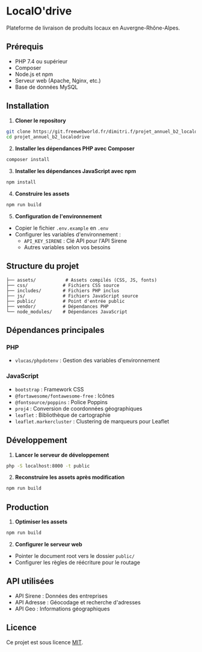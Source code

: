 # LocalO'drive

Plateforme de livraison de produits locaux en Auvergne-Rhône-Alpes.

## Prérequis

- PHP 7.4 ou supérieur
- Composer
- Node.js et npm
- Serveur web (Apache, Nginx, etc.)
- Base de données MySQL

## Installation

1. **Cloner le repository**
```bash
git clone https://git.freewebworld.fr/dimitri.f/projet_annuel_b2_localodrive.git
cd projet_annuel_b2_localodrive
```

2. **Installer les dépendances PHP avec Composer**
```bash
composer install
```

3. **Installer les dépendances JavaScript avec npm**
```bash
npm install
```

4. **Construire les assets**
```bash
npm run build
```

5. **Configuration de l'environnement**
- Copier le fichier `.env.example` en `.env`
- Configurer les variables d'environnement :
  - `API_KEY_SIRENE` : Clé API pour l'API Sirene
  - Autres variables selon vos besoins

## Structure du projet

```
├── assets/           # Assets compilés (CSS, JS, fonts)
├── css/             # Fichiers CSS source
├── includes/        # Fichiers PHP inclus
├── js/              # Fichiers JavaScript source
├── public/          # Point d'entrée public
├── vendor/          # Dépendances PHP
└── node_modules/    # Dépendances JavaScript
```

## Dépendances principales

### PHP
- `vlucas/phpdotenv` : Gestion des variables d'environnement

### JavaScript
- `bootstrap` : Framework CSS
- `@fortawesome/fontawesome-free` : Icônes
- `@fontsource/poppins` : Police Poppins
- `proj4` : Conversion de coordonnées géographiques
- `leaflet` : Bibliothèque de cartographie
- `leaflet.markercluster` : Clustering de marqueurs pour Leaflet

## Développement

1. **Lancer le serveur de développement**
```bash
php -S localhost:8000 -t public
```

2. **Reconstruire les assets après modification**
```bash
npm run build
```

## Production

1. **Optimiser les assets**
```bash
npm run build
```

2. **Configurer le serveur web**
- Pointer le document root vers le dossier `public/`
- Configurer les règles de réécriture pour le routage

## API utilisées

- API Sirene : Données des entreprises
- API Adresse : Géocodage et recherche d'adresses
- API Geo : Informations géographiques

## Licence

Ce projet est sous licence [MIT](LICENSE). 